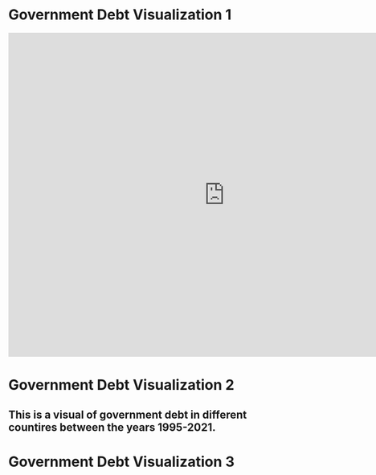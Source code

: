# Government Debt Visualization 1
<iframe src="https://data.oecd.org/chart/6Se6" width="860" height="645" style="border: 0" mozallowfullscreen="true" webkitallowfullscreen="true" allowfullscreen="true"><a href="https://data.oecd.org/chart/6Se6" target="_blank">OECD Chart: General government debt, Total, % of GDP, Annual, 2021</a></iframe>

# Government Debt Visualization 2
## This is a visual of government debt in different countires between the years 1995-2021.
<div class="flourish-embed flourish-chart" data-src="visualisation/11721168"><script src="https://public.flourish.studio/resources/embed.js"></script></div> 

# Government Debt Visualization 3

